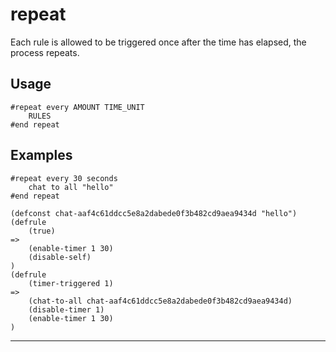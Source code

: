 # repeat
Each rule is allowed to be triggered once after the time has elapsed, the process repeats.
## Usage
```
#repeat every AMOUNT TIME_UNIT
    RULES
#end repeat
```
## Examples
```
#repeat every 30 seconds
    chat to all "hello"
#end repeat
```
```
(defconst chat-aaf4c61ddcc5e8a2dabede0f3b482cd9aea9434d "hello")
(defrule
    (true)
=>
    (enable-timer 1 30)
    (disable-self)
)
(defrule
    (timer-triggered 1)
=>
    (chat-to-all chat-aaf4c61ddcc5e8a2dabede0f3b482cd9aea9434d)
    (disable-timer 1)
    (enable-timer 1 30)
)

```
---

